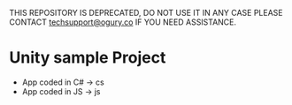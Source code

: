 THIS REPOSITORY IS DEPRECATED, DO NOT USE IT IN ANY CASE PLEASE CONTACT techsupport@ogury.co IF YOU NEED ASSISTANCE.

Unity sample Project
======

- App coded in C# -> cs
- App coded in JS -> js
